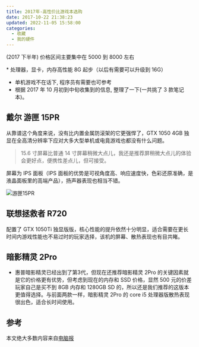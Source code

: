 ```yaml
---
title: 2017年-高性价比游戏本选购
date: 2017-10-22 21:38:23
updated: 2022-11-05 15:58:00
categories:
  - 收藏
  - 我的硬件
---
```


(2017 下半年) 价格区间主要集中在 5000 到 8000 左右

* 处理器，显卡，内存高性能 8G 起步（以后有需要可以升级到 16G）

* 单机游戏不在话下, 程序员有需要也可参考
* 根据 2017 年 10 月初到中旬收集到的信息, 整理了一下(一共挑了 3 款笔记本)。

## 戴尔 游匣 15PR

从靠谱这个角度来说，没有比内置金属防滚架的它更强悍了，GTX 1050 4GB 独显在全高清分辨率下应对大多大型单机或电竟游戏也都没有什么问题。

> 15.6 寸屏幕比普通 14 寸屏幕稍微大点儿，我还是推荐屏稍微大点儿的体验会更好点，便携性差点儿，但可接受。

屏幕为 IPS 面板（IPS 面板的优势是可视角度高、响应速度快，色彩还原准确，是液晶面板里的高端产品），扬声器表现也相当不错。

![游匣15PR](/images/收藏-我的硬件/2017年-高性价比游戏本选购/游匣15PR.png)

## 联想拯救者 R720

配置了 GTX 1050Ti 独显版版，核心性能的提升依然十分明显，适合需要在更长时间内游戏性能也不易过时的玩家选择，该机的屏幕、散热表现也有目共睹。

## 暗影精灵 2Pro

* 惠普暗影精灵已经出到了第3代，但现在还推荐暗影精灵 2Pro 的关键因素就是它的价格更有优势，但考虑到现在的内存和 SSD 价格，显然 500 元的价差玩家自己是买不到 8GB 内存和 1280GB SD 的，所以还是我们推荐的这版本更值得选择。与前面两款一样，暗影精灵 2Pro 的 core i5 处理器版散热表现很出色，适合长时间使用。

## 参考

本文绝大多数内容来自[电脑报](http://www.icpcw.com/)
